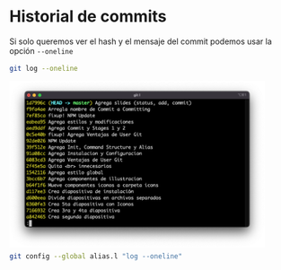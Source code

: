 # Historial de commits

Si solo queremos ver el hash y el mensaje del commit podemos usar la opción `--oneline`

```bash
git log --oneline
```

<img style="margin: auto; margin-bottom: -10px" width="455" src="/assets/img/log-oneline.png"/>

```bash
git config --global alias.l "log --oneline" 
```
